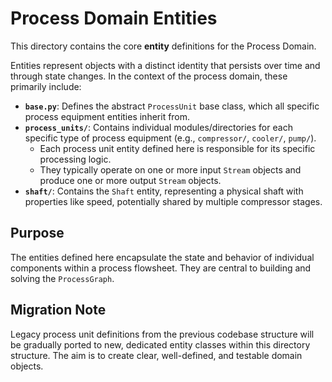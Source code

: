 # Process Domain Entities

This directory contains the core **entity** definitions for the Process Domain.

Entities represent objects with a distinct identity that persists over time and through state changes. In the context of the process domain, these primarily include:

*   **`base.py`**: Defines the abstract `ProcessUnit` base class, which all specific process equipment entities inherit from.
*   **`process_units/`**: Contains individual modules/directories for each specific type of process equipment (e.g., `compressor/`, `cooler/`, `pump/`).
    *   Each process unit entity defined here is responsible for its specific processing logic.
    *   They typically operate on one or more input `Stream` objects and produce one or more output `Stream` objects.
*   **`shaft/`**: Contains the `Shaft` entity, representing a physical shaft with properties like speed, potentially shared by multiple compressor stages.

## Purpose

The entities defined here encapsulate the state and behavior of individual components within a process flowsheet. They are central to building and solving the `ProcessGraph`.

## Migration Note

Legacy process unit definitions from the previous codebase structure will be gradually ported to new, dedicated entity classes within this directory structure. The aim is to create clear, well-defined, and testable domain objects.